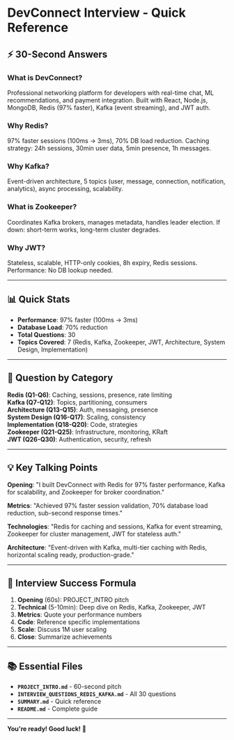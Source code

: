 # DevConnect Interview - Quick Reference

## ⚡ 30-Second Answers

### What is DevConnect?
Professional networking platform for developers with real-time chat, ML recommendations, and payment integration. Built with React, Node.js, MongoDB, Redis (97% faster), Kafka (event streaming), and JWT auth.

### Why Redis?
97% faster sessions (100ms → 3ms), 70% DB load reduction. Caching strategy: 24h sessions, 30min user data, 5min presence, 1h messages.

### Why Kafka?
Event-driven architecture, 5 topics (user, message, connection, notification, analytics), async processing, scalability.

### What is Zookeeper?
Coordinates Kafka brokers, manages metadata, handles leader election. If down: short-term works, long-term cluster degrades.

### Why JWT?
Stateless, scalable, HTTP-only cookies, 8h expiry, Redis sessions. Performance: No DB lookup needed.

---

## 📊 Quick Stats

- **Performance**: 97% faster (100ms → 3ms)
- **Database Load**: 70% reduction
- **Total Questions**: 30
- **Topics Covered**: 7 (Redis, Kafka, Zookeeper, JWT, Architecture, System Design, Implementation)

---

## 🎯 Question by Category

**Redis (Q1-Q6)**: Caching, sessions, presence, rate limiting  
**Kafka (Q7-Q12)**: Topics, partitioning, consumers  
**Architecture (Q13-Q15)**: Auth, messaging, presence  
**System Design (Q16-Q17)**: Scaling, consistency  
**Implementation (Q18-Q20)**: Code, strategies  
**Zookeeper (Q21-Q25)**: Infrastructure, monitoring, KRaft  
**JWT (Q26-Q30)**: Authentication, security, refresh

---

## 💡 Key Talking Points

**Opening**: "I built DevConnect with Redis for 97% faster performance, Kafka for scalability, and Zookeeper for broker coordination."

**Metrics**: "Achieved 97% faster session validation, 70% database load reduction, sub-second response times."

**Technologies**: "Redis for caching and sessions, Kafka for event streaming, Zookeeper for cluster management, JWT for stateless auth."

**Architecture**: "Event-driven with Kafka, multi-tier caching with Redis, horizontal scaling ready, production-grade."

---

## 🚀 Interview Success Formula

1. **Opening** (60s): PROJECT_INTRO pitch
2. **Technical** (5-10min): Deep dive on Redis, Kafka, Zookeeper, JWT
3. **Metrics**: Quote your performance numbers
4. **Code**: Reference specific implementations
5. **Scale**: Discuss 1M user scaling
6. **Close**: Summarize achievements

---

## 📚 Essential Files

- **`PROJECT_INTRO.md`** - 60-second pitch
- **`INTERVIEW_QUESTIONS_REDIS_KAFKA.md`** - All 30 questions
- **`SUMMARY.md`** - Quick reference
- **`README.md`** - Complete guide

---

**You're ready! Good luck! 🎉**

